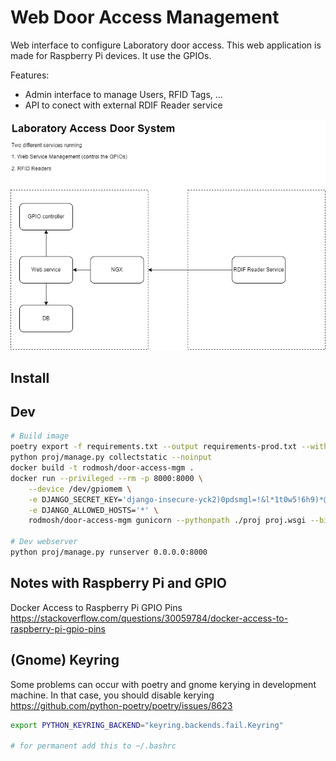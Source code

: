 # Web Door Access Management

Web interface to configure Laboratory door access.
This web application is made for Raspberry Pi devices. It use the GPIOs.

Features:

- Admin interface to manage Users, RFID Tags, ...
- API to conect with external RDIF Reader service

![Diagram 1](/docs/images/lab-door-system.drawio.png)

## Install

## Dev

```bash
# Build image
poetry export -f requirements.txt --output requirements-prod.txt --without-hashes
python proj/manage.py collectstatic --noinput
docker build -t rodmosh/door-access-mgm .
docker run --privileged --rm -p 8000:8000 \
    --device /dev/gpiomem \
    -e DJANGO_SECRET_KEY='django-insecure-yck2)0pdsmgl=!&l*1t0w5!6h9)*@*&v)$%a8(07@8-+=!gvd9' \
    -e DJANGO_ALLOWED_HOSTS='*' \
    rodmosh/door-access-mgm gunicorn --pythonpath ./proj proj.wsgi --bind 0.0.0.0:8000

# Dev webserver
python proj/manage.py runserver 0.0.0.0:8000
```

## Notes with Raspberry Pi and GPIO

Docker Access to Raspberry Pi GPIO Pins
<https://stackoverflow.com/questions/30059784/docker-access-to-raspberry-pi-gpio-pins>


## (Gnome) Keyring

Some problems can occur with poetry and gnome kerying in development machine. In that case, you should disable kerying
<https://github.com/python-poetry/poetry/issues/8623>

```bash
export PYTHON_KEYRING_BACKEND="keyring.backends.fail.Keyring"

# for permanent add this to ~/.bashrc
```

